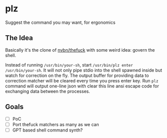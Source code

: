 # plz

Suggest the command you may want, for ergonomics

## The Idea

Basically it's the clone of [nvbn/thefuck](https://github.com/nvbn/thefuck) with some weird idea: govern the shell.

Instead of running `/usr/bin/your-sh`, start `/usr/bin/plz enter /usr/bin/your-sh`.
It will not only pipe stdio into the shell spawned inside but watch for correction on the fly.
The output buffer for providing data to correction matcher will be cleared every time you press enter key.
Run `plz` command will output one-line json with clear this line ansi escape code for exchanging data between the processes.

## Goals

- [ ] PoC
- [ ] Port thefuck matchers as many as we can
- [ ] GPT based shell command synth?
